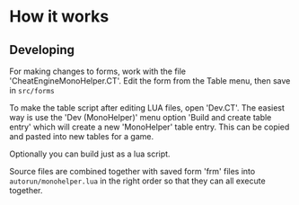 # How it works

## Developing

For making changes to forms, work with the file 'CheatEngineMonoHelper.CT'.
Edit the form from the Table menu, then save in `src/forms`

To make the table script after editing LUA files, open 'Dev.CT'.
The easiest way is use the 'Dev (MonoHelper)' menu option
'Build and create table entry' which will create a new 'MonoHelper'
table entry.   This can be copied and pasted into new tables for a game.

Optionally you can build just as a lua script.

Source files are combined together with saved form 'frm' files into
`autorun/monohelper.lua` in the right order so that they can all execute
together.